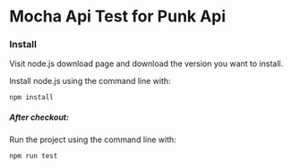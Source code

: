 # Mocha Api Test for Punk Api

### Install

Visit node.js download page and download the version you want to install.

Install node.js using the command line with:

```
npm install
```

##### After checkout:

Run the project using the command line with:

```
npm run test
```
